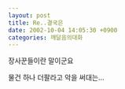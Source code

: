 ```yaml
---
layout: post
title: Re..결국은
date: 2002-10-04 14:05:30 +0900
categories: 깨달음의대화
---
```

장사꾼들이란 말이군요
  
물건 하나 더팔라고 악을 써대는...